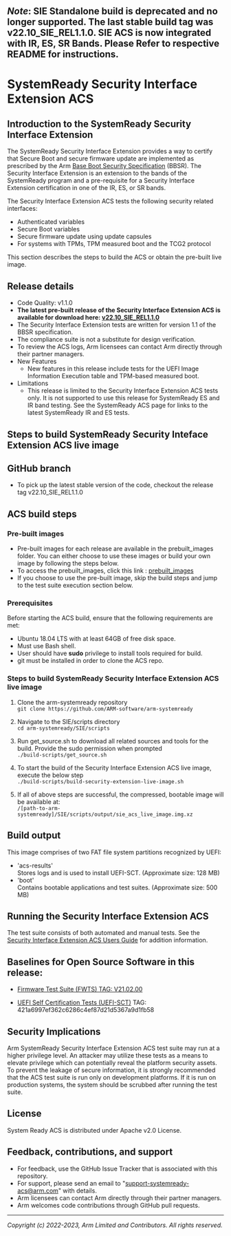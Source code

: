 ## **_Note_**: SIE Standalone build is deprecated and no longer supported. The last stable build tag was v22.10_SIE_REL1.1.0. SIE ACS is now integrated with IR, ES, SR Bands. Please Refer to respective README for instructions.

# SystemReady Security Interface Extension ACS

## Introduction to the SystemReady Security Interface Extension

The SystemReady Security Interface Extension provides a way to certify that Secure Boot and secure firmware update are implemented as prescribed by the Arm [Base Boot Security Specification](https://developer.arm.com/documentation/den0107/latest) (BBSR).  The Security Interface Extension is an extension to the bands of the SystemReady program and a pre-requisite for a Security Interface Extension certification in one of the IR, ES, or SR bands.

The Security Interface Extension ACS tests the following security related interfaces:
* Authenticated variables
* Secure Boot variables
* Secure firmware update using update capsules
* For systems with TPMs, TPM measured boot and the TCG2 protocol

This section describes the steps to build the ACS or obtain the pre-built live image.

## Release details
 - Code Quality: v1.1.0
 - **The latest pre-built release of the Security Interface Extension ACS is available for download here: [v22.10_SIE_REL1.1.0](./prebuilt_images/v22.10_SIE_REL1.1.0)**
 - The Security Interface Extension tests are written for version 1.1 of the BBSR specification.
 - The compliance suite is not a substitute for design verification.
 - To review the ACS logs, Arm licensees can contact Arm directly through their partner managers.
 - New Features
     - New features in this release include tests for the UEFI Image Information Execution table and TPM-based measured boot.
 - Limitations
     - This release is limited to the Security Interface Extension ACS tests only.  It is not supported to use this release for SystemReady ES and IR band testing.  See the SystemReady ACS page for links to the latest SystemReady IR and ES tests.


## Steps to build SystemReady Security Inteface Extension ACS live image

## GitHub branch
- To pick up the latest stable version of the code, checkout the release tag v22.10_SIE_REL1.1.0

## ACS build steps

### Pre-built images
- Pre-built images for each release are available in the prebuilt_images folder. You can either choose to use these images or build your own image by following the steps below.
- To access the prebuilt_images, click this link : [prebuilt_images](./prebuilt_images/v22.10_SIE_REL1.1.0)
- If you choose to use the pre-built image, skip the build steps and jump to the test suite execution section below.

### Prerequisites
Before starting the ACS build, ensure that the following requirements are met:
 - Ubuntu 18.04 LTS with at least 64GB of free disk space.
 - Must use Bash shell.
 - User should have **sudo** privilege to install tools required for build.
 - git must be installed in order to clone the ACS repo.

### Steps to build SystemReady Security Interface Extension ACS live image
1. Clone the arm-systemready repository <br />
 `git clone https://github.com/ARM-software/arm-systemready`

2. Navigate to the SIE/scripts directory <br />
 `cd arm-systemready/SIE/scripts`

3. Run get_source.sh to download all related sources and tools for the build. Provide the sudo permission when prompted <br />
 `./build-scripts/get_source.sh` <br />

4. To start the build of the Security Interface Extension ACS live image, execute the below step <br />
 `./build-scripts/build-security-extension-live-image.sh`

5. If all of above steps are successful, the compressed, bootable image will be available at: <br />
 `/[path-to-arm-systemready]/SIE/scripts/output/sie_acs_live_image.img.xz`

## Build output
This image comprises of two FAT file system partitions recognized by UEFI: <br />
- 'acs-results' <br />
  Stores logs and is used to install UEFI-SCT. (Approximate size: 128 MB) <br/>
- 'boot' <br />
  Contains bootable applications and test suites. (Approximate size: 500 MB)

## Running the Security Interface Extension ACS
The test suite consists of both automated and manual tests.  See the [Security Interface Extension ACS Users Guide](https://developer.arm.com/documentation/102872/latest) for addition information.

## Baselines for Open Source Software in this release:

- [Firmware Test Suite (FWTS) TAG: V21.02.00](http://kernel.ubuntu.com/git/hwe/fwts.git)

- [UEFI Self Certification Tests (UEFI-SCT)](https://github.com/tianocore/edk2-test) TAG: 421a6997ef362c6286c4ef87d21d5367a9d1fb58


## Security Implications
Arm SystemReady Security Interface Extension ACS test suite may run at a higher privilege level. An attacker may utilize these tests as a means to elevate privilege which can potentially reveal the platform security assets. To prevent the leakage of secure information, it is strongly recommended that the ACS test suite is run only on development platforms. If it is run on production systems, the system should be scrubbed after running the test suite.

## License
System Ready ACS is distributed under Apache v2.0 License.

## Feedback, contributions, and support

 - For feedback, use the GitHub Issue Tracker that is associated with this repository.
 - For support, please send an email to "support-systemready-acs@arm.com" with details.
 - Arm licensees can contact Arm directly through their partner managers.
 - Arm welcomes code contributions through GitHub pull requests.

--------------

*Copyright (c) 2022-2023, Arm Limited and Contributors. All rights reserved.*
